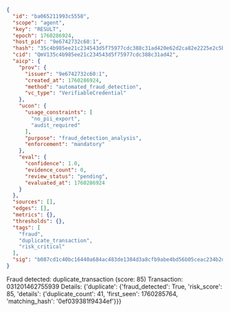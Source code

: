 ```json
{
  "id": "ba065211993c5558",
  "scope": "agent",
  "key": "RESULT",
  "epoch": 1760286924,
  "host_pid": "9e6742732c60:1",
  "hash": "35c4b985ee21c234543d5f75977cdc388c31ad420e62d2ca82e2225e2c5b5b78",
  "cid": "QmV135c4b985ee21c234543d5f75977cdc388c31ad42",
  "aicp": {
    "prov": {
      "issuer": "9e6742732c60:1",
      "created_at": 1760286924,
      "method": "automated_fraud_detection",
      "vc_type": "VerifiableCredential"
    },
    "ucon": {
      "usage_constraints": [
        "no_pii_export",
        "audit_required"
      ],
      "purpose": "fraud_detection_analysis",
      "enforcement": "mandatory"
    },
    "eval": {
      "confidence": 1.0,
      "evidence_count": 0,
      "review_status": "pending",
      "evaluated_at": 1760286924
    }
  },
  "sources": [],
  "edges": [],
  "metrics": {},
  "thresholds": {},
  "tags": [
    "fraud",
    "duplicate_transaction",
    "risk_critical"
  ],
  "sig": "b087cd1c40bc16440a684ac483de1384d3a8cfb9abe4bd56b05ceac234b2d191"
}
```

Fraud detected: duplicate_transaction (score: 85)
Transaction: 031201462755939
Details: {'duplicate': {'fraud_detected': True, 'risk_score': 85, 'details': {'duplicate_count': 41, 'first_seen': 1760285764, 'matching_hash': '0ef039381f9434ef'}}}